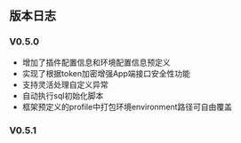 ## 版本日志
### V0.5.0
* 增加了插件配置信息和环境配置信息预定义
* 实现了根据token加密增强App端接口安全性功能
* 支持灵活处理自定义异常
* 自动执行sql初始化脚本
* 框架预定义的profile中打包环境environment路径可自由覆盖

### V0.5.1


